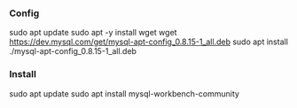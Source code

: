 ### Config 
  sudo apt update
  sudo apt -y install wget
  wget https://dev.mysql.com/get/mysql-apt-config_0.8.15-1_all.deb
  sudo apt install ./mysql-apt-config_0.8.15-1_all.deb
### Install 
  sudo apt update
  sudo apt install mysql-workbench-community
